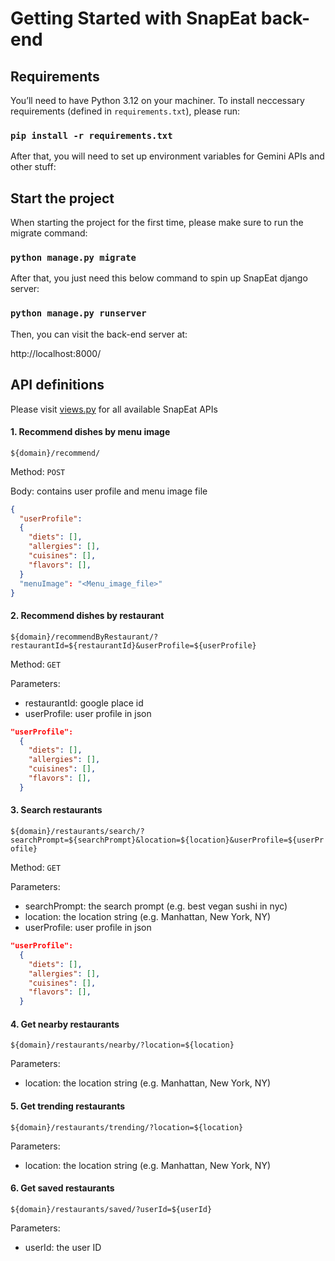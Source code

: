 # Getting Started with SnapEat back-end


## Requirements
You’ll need to have Python 3.12 on your machiner. To install neccessary requirements (defined in `requirements.txt`), please run:

### `pip install -r requirements.txt`

After that, you will need to set up environment variables for Gemini APIs and other stuff:


## Start the project

When starting the project for the first time, please make sure to run the migrate command:

### `python manage.py migrate`

After that, you just need this below command to spin up SnapEat django server:

### `python manage.py runserver`

Then, you can visit the back-end server at:

http://localhost:8000/

## API definitions

Please visit [views.py](/src/webapp/googlegemini/snapeat/views.py) for all available SnapEat APIs

#### 1. Recommend dishes by menu image

`${domain}/recommend/`

Method: `POST`

Body: contains user profile and menu image file
```json
{
  "userProfile": 
  {
    "diets": [],
    "allergies": [],
    "cuisines": [],
    "flavors": [],
  }
  "menuImage": "<Menu_image_file>"
}
```

#### 2. Recommend dishes by restaurant

`${domain}/recommendByRestaurant/?restaurantId=${restaurantId}&userProfile=${userProfile}`

Method: `GET`

Parameters:
- restaurantId: google place id
- userProfile: user profile in json

```json
"userProfile": 
  {
    "diets": [],
    "allergies": [],
    "cuisines": [],
    "flavors": [],
  }
```

#### 3. Search restaurants

`${domain}/restaurants/search/?searchPrompt=${searchPrompt}&location=${location}&userProfile=${userProfile}`

Method: `GET`

Parameters:
- searchPrompt: the search prompt (e.g. best vegan sushi in nyc)
- location: the location string (e.g. Manhattan, New York, NY)
- userProfile: user profile in json

```json
"userProfile": 
  {
    "diets": [],
    "allergies": [],
    "cuisines": [],
    "flavors": [],
  }
```

#### 4. Get nearby restaurants

`${domain}/restaurants/nearby/?location=${location}`

Parameters:
- location: the location string (e.g. Manhattan, New York, NY)

#### 5. Get trending restaurants

`${domain}/restaurants/trending/?location=${location}`

Parameters:
- location: the location string (e.g. Manhattan, New York, NY)

#### 6. Get saved restaurants

`${domain}/restaurants/saved/?userId=${userId}`

Parameters:
- userId: the user ID

